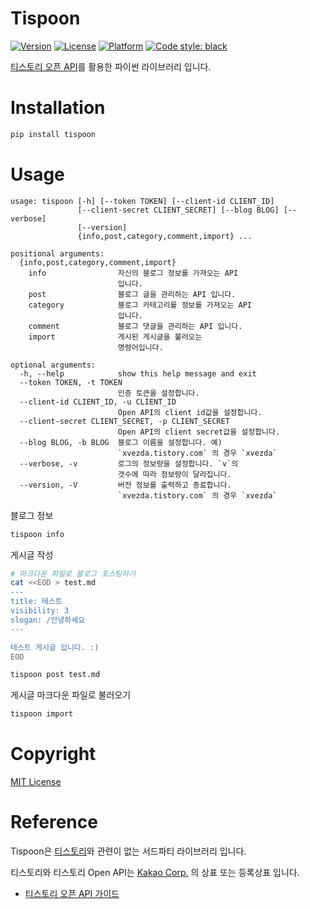 # Tispoon
[![Version](https://img.shields.io/pypi/v/tispoon)](https://pypi.org/project/tispoon)
[![License](https://img.shields.io/pypi/l/tispoon)](https://pypi.org/project/tispoon)
[![Platform](https://img.shields.io/pypi/pyversions/tispoon)](https://pypi.org/project/tispoon)
[![Code style: black](https://img.shields.io/badge/code%20style-black-000000.svg)](https://github.com/psf/black)

[티스토리 오픈 API](https://www.tistory.com/guide/api/manage/register)를 활용한 파이썬 라이브러리 입니다.

# Installation

```sh
pip install tispoon
```

# Usage

```
usage: tispoon [-h] [--token TOKEN] [--client-id CLIENT_ID]
               [--client-secret CLIENT_SECRET] [--blog BLOG] [--verbose]
               [--version]
               {info,post,category,comment,import} ...

positional arguments:
  {info,post,category,comment,import}
    info                자신의 블로그 정보를 가져오는 API
                        입니다.
    post                블로그 글을 관리하는 API 입니다.
    category            블로그 카테고리를 정보를 가져오는 API
                        입니다.
    comment             블로그 댓글을 관리하는 API 입니다.
    import              게시된 게시글을 불러오는
                        명령어입니다.

optional arguments:
  -h, --help            show this help message and exit
  --token TOKEN, -t TOKEN
                        인증 토큰을 설정합니다.
  --client-id CLIENT_ID, -u CLIENT_ID
                        Open API의 client id값을 설정합니다.
  --client-secret CLIENT_SECRET, -p CLIENT_SECRET
                        Open API의 client secret값을 설정합니다.
  --blog BLOG, -b BLOG  블로그 이름을 설정합니다. 예)
                        `xvezda.tistory.com` 의 경우 `xvezda`
  --verbose, -v         로그의 정보량을 설정합니다. `v`의
                        갯수에 따라 정보량이 달라집니다.
  --version, -V         버전 정보를 출력하고 종료합니다.
                        `xvezda.tistory.com` 의 경우 `xvezda`
```

블로그 정보

```sh
tispoon info
```

게시글 작성

```sh
# 마크다운 파일로 블로그 포스팅하기
cat <<EOD > test.md
---
title: 테스트
visibility: 3
slogan: /안녕하세요
---

테스트 게시글 입니다. :)
EOD

tispoon post test.md
```

게시글 마크다운 파일로 불러오기

```sh
tispoon import
```

# Copyright

[MIT License](LICENSE)

# Reference

Tispoon은 [티스토리](https://tistory.com/)와 관련이 없는 서드파티 라이브러리 입니다.

티스토리와 티스토리 Open API는 [Kakao Corp.](http://www.kakaocorp.com/) 의 상표 또는 등록상표 입니다.

- [티스토리 오픈 API 가이드](https://tistory.github.io/document-tistory-apis/)

